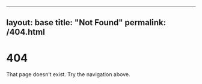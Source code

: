 
---
layout: base
title: "Not Found"
permalink: /404.html
---
<h1>404</h1>
<p>That page doesn’t exist. Try the navigation above.</p>
